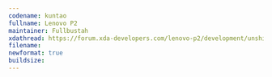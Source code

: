 ```yaml
---
codename: kuntao
fullname: Lenovo P2
maintainer: Fullbustah
xdathread: https://forum.xda-developers.com/lenovo-p2/development/unshishufied-$
filename:
newformat: true
buildsize:
---
```

